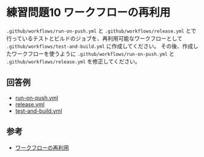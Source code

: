 # 練習問題10 ワークフローの再利用

`.github/workflows/run-on-push.yml` と `.github/workflows/release.yml` とで行っているテストとビルドのジョブを、再利用可能なワークフローとして `.github/workflows/test-and-build.yml` に作成してください。
その後、作成したワークフローを使うように `.github/workflows/run-on-push.yml` と `.github/workflows/release.yml` を修正してください。

## 回答例
- [run-on-push.yml](./run-on-push.yml)
- [release.yml](./release.yml)
- [test-and-build.yml](./test-and-build.yml)

## 参考

- [ワークフローの再利用](https://docs.github.com/ja/actions/using-workflows/reusing-workflows)
